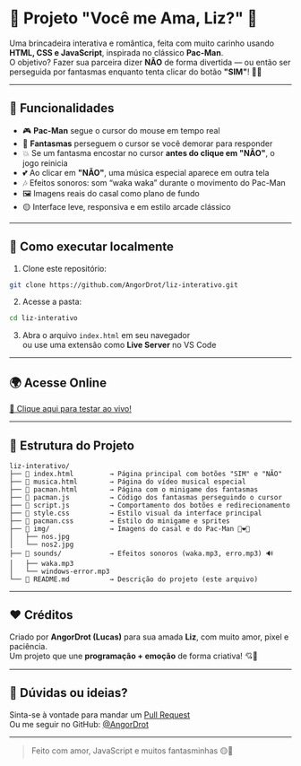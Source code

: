 # 💛 Projeto "Você me Ama, Liz?" 💛

Uma brincadeira interativa e romântica, feita com muito carinho usando **HTML, CSS e JavaScript**, inspirada no clássico **Pac-Man**.  
O objetivo? Fazer sua parceira dizer **NÃO** de forma divertida — ou então ser perseguida por fantasmas enquanto tenta clicar do botão **"SIM"**! 👻😂

---

## 🌟 Funcionalidades

- 🎮 **Pac-Man** segue o cursor do mouse em tempo real  
- 👻 **Fantasmas** perseguem o cursor se você demorar para responder  
- 💥 Se um fantasma encostar no cursor **antes do clique em "NÃO"**, o jogo reinicia  
- 💕 Ao clicar em **"NÃO"**, uma música especial aparece em outra tela  
- 🎶 Efeitos sonoros: som “waka waka” durante o movimento do Pac-Man  
- 🖼️ Imagens reais do casal como plano de fundo  
- 🟡 Interface leve, responsiva e em estilo arcade clássico  

---

## 🚀 Como executar localmente

1. Clone este repositório:

```bash
git clone https://github.com/AngorDrot/liz-interativo.git
```

2. Acesse a pasta:

```bash
cd liz-interativo
```

3. Abra o arquivo `index.html` em seu navegador  
ou use uma extensão como **Live Server** no VS Code

---

## 🌍 Acesse Online

[🔗 Clique aqui para testar ao vivo!](https://angordrot.github.io/liz-interativo/)

---

## 📂 Estrutura do Projeto

```
liz-interativo/
├── 📄 index.html         → Página principal com botões "SIM" e "NÃO"
├── 📄 musica.html        → Página do vídeo musical especial
├── 📄 pacman.html        → Página com o minigame dos fantasmas
├── 📄 pacman.js          → Código dos fantasmas perseguindo o cursor
├── 📄 script.js          → Comportamento dos botões e redirecionamento
├── 📄 style.css          → Estilo visual da interface principal
├── 📄 pacman.css         → Estilo do minigame e sprites
├── 📁 img/               → Imagens do casal e do Pac-Man 👩‍❤️‍👨
│   ├── nos.jpg
│   └── nos2.jpg
├── 📁 sounds/            → Efeitos sonoros (waka.mp3, erro.mp3) 🔊
│   ├── waka.mp3
│   └── windows-error.mp3
└── 📄 README.md          → Descrição do projeto (este arquivo)
```

---

## ❤️ Créditos

Criado por **AngorDrot (Lucas)** para sua amada **Liz**, com muito amor, pixel e paciência.  
Um projeto que une **programação + emoção** de forma criativa! 💘🧠

---

## 📩 Dúvidas ou ideias?

Sinta-se à vontade para mandar um [Pull Request](https://github.com/AngorDrot/liz-interativo/pulls)  
Ou me seguir no GitHub: [@AngorDrot](https://github.com/AngorDrot)

---

> Feito com amor, JavaScript e muitos fantasminhas 🟡👻

